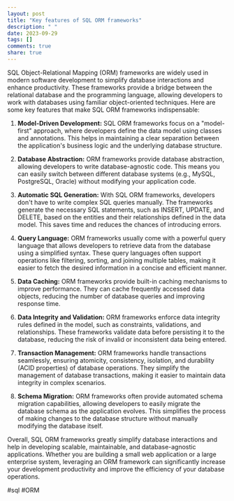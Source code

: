 ```yaml
---
layout: post
title: "Key features of SQL ORM frameworks"
description: " "
date: 2023-09-29
tags: []
comments: true
share: true
---
```


SQL Object-Relational Mapping (ORM) frameworks are widely used in modern software development to simplify database interactions and enhance productivity. These frameworks provide a bridge between the relational database and the programming language, allowing developers to work with databases using familiar object-oriented techniques. Here are some key features that make SQL ORM frameworks indispensable:

1. **Model-Driven Development:** SQL ORM frameworks focus on a "model-first" approach, where developers define the data model using classes and annotations. This helps in maintaining a clear separation between the application's business logic and the underlying database structure.

2. **Database Abstraction:** ORM frameworks provide database abstraction, allowing developers to write database-agnostic code. This means you can easily switch between different database systems (e.g., MySQL, PostgreSQL, Oracle) without modifying your application code.

3. **Automatic SQL Generation:** With SQL ORM frameworks, developers don't have to write complex SQL queries manually. The frameworks generate the necessary SQL statements, such as INSERT, UPDATE, and DELETE, based on the entities and their relationships defined in the data model. This saves time and reduces the chances of introducing errors.

4. **Query Language:** ORM frameworks usually come with a powerful query language that allows developers to retrieve data from the database using a simplified syntax. These query languages often support operations like filtering, sorting, and joining multiple tables, making it easier to fetch the desired information in a concise and efficient manner.

5. **Data Caching:** ORM frameworks provide built-in caching mechanisms to improve performance. They can cache frequently accessed data objects, reducing the number of database queries and improving response time.

6. **Data Integrity and Validation:** ORM frameworks enforce data integrity rules defined in the model, such as constraints, validations, and relationships. These frameworks validate data before persisting it to the database, reducing the risk of invalid or inconsistent data being entered.

7. **Transaction Management:** ORM frameworks handle transactions seamlessly, ensuring atomicity, consistency, isolation, and durability (ACID properties) of database operations. They simplify the management of database transactions, making it easier to maintain data integrity in complex scenarios.

8. **Schema Migration:** ORM frameworks often provide automated schema migration capabilities, allowing developers to easily migrate the database schema as the application evolves. This simplifies the process of making changes to the database structure without manually modifying the database itself.

Overall, SQL ORM frameworks greatly simplify database interactions and help in developing scalable, maintainable, and database-agnostic applications. Whether you are building a small web application or a large enterprise system, leveraging an ORM framework can significantly increase your development productivity and improve the efficiency of your database operations.

#sql #ORM
